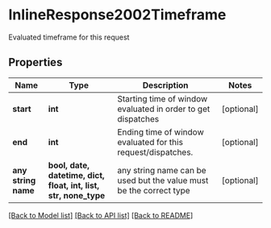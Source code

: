 # InlineResponse2002Timeframe

Evaluated timeframe for this request

## Properties
Name | Type | Description | Notes
------------ | ------------- | ------------- | -------------
**start** | **int** | Starting time of window evaluated in order to get dispatches | [optional] 
**end** | **int** | Ending time of window evaluated for this request/dispatches. | [optional] 
**any string name** | **bool, date, datetime, dict, float, int, list, str, none_type** | any string name can be used but the value must be the correct type | [optional]

[[Back to Model list]](../README.md#documentation-for-models) [[Back to API list]](../README.md#documentation-for-api-endpoints) [[Back to README]](../README.md)


